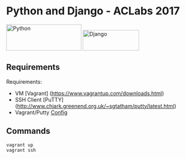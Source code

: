 # Python and Django - ACLabs 2017

<img src="https://www.python.org/static/community_logos/python-logo-master-v3-TM.png" alt="Python" width="200" height="70">
<img src="https://www.djangoproject.com/s/img/logos/django-logo-positive.png" alt="Django" width="150" height="55">

Requirements
------------

Requirements:

* VM [Vagrant] (https://www.vagrantup.com/downloads.html)
* SSH Client [PuTTY] (http://www.chiark.greenend.org.uk/~sgtatham/putty/latest.html)
* Vagrant/Putty [Config](https://github.com/Varying-Vagrant-Vagrants/VVV/wiki/Connect-to-Your-Vagrant-Virtual-Machine-with-PuTTY)

Commands
--------

```bash
vagrant up
vagrant ssh
```
